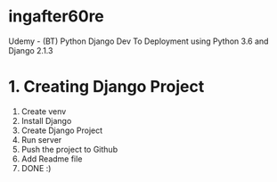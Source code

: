 # ingafter60re
Udemy - (BT) Python Django Dev To Deployment using Python 3.6 and Django 2.1.3
# 1. Creating Django Project
1. Create venv
2. Install Django
3. Create Django Project
4. Run server
5. Push the project to Github
6. Add Readme file
7. DONE :)
